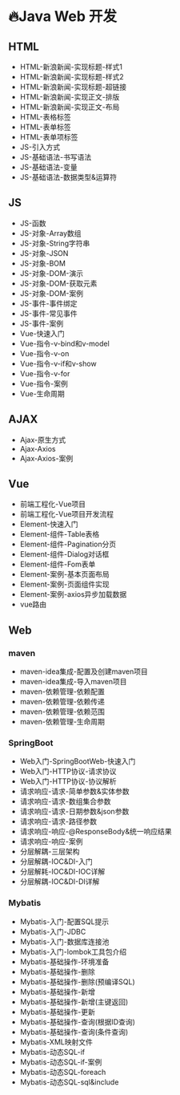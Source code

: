 # 🔥Java Web 开发

## HTML
- HTML-新浪新闻-实现标题-样式1
- HTML-新浪新闻-实现标题-样式2
- HTML-新浪新闻-实现标题-超链接
- HTML-新浪新闻-实现正文-排版
- HTML-新浪新闻-实现正文-布局
- HTML-表格标签
- HTML-表单标签
- HTML-表单项标签
- JS-引入方式
- JS-基础语法-书写语法
- JS-基础语法-变量
- JS-基础语法-数据类型&运算符

## JS
- JS-函数
- JS-对象-Array数组
- JS-对象-String字符串
- JS-对象-JSON
- JS-对象-BOM
- JS-对象-DOM-演示
- JS-对象-DOM-获取元素
- JS-对象-DOM-案例
- JS-事件-事件绑定
- JS-事件-常见事件
- JS-事件-案例
- Vue-快速入门
- Vue-指令-v-bind和v-model
- Vue-指令-v-on
- Vue-指令-v-if和v-show
- Vue-指令-v-for
- Vue-指令-案例
- Vue-生命周期

## AJAX
- Ajax-原生方式
- Ajax-Axios
- Ajax-Axios-案例

## Vue
- 前端工程化-Vue项目
- 前端工程化-Vue项目开发流程
- Element-快速入门
- Element-组件-Table表格
- Element-组件-Pagination分页
- Element-组件-Dialog对话框
- Element-组件-Fom表单
- Element-案例-基本页面布局
- Element-案例-页面组件实现
- Element-案例-axios异步加载数据
- vue路由

## Web
### maven
- maven-idea集成-配置及创建maven项目
- maven-idea集成-导入maven项目
- maven-依赖管理-依赖配置
- maven-依赖管理-依赖传递
- maven-依赖管理-依赖范围
- maven-依赖管理-生命周期

### SpringBoot
- Web入门-SpringBootWeb-快速入门
- Web入门-HTTP协议-请求协议
- Web入门-HTTP协议-协议解析
- 请求响应-请求-简单参数&实体参数
- 请求响应-请求-数组集合参数
- 请求响应-请求-日期参数&json参数
- 请求响应-请求-路径参数
- 请求响应-响应-@ResponseBody&统一响应结果
- 请求响应-响应-案例
- 分层解耦-三层架构
- 分层解耦-IOC&DI-入门
- 分层解耗-IOC&DI-IOC详解
- 分层解耦-IOC&DI-DI详解

### Mybatis
- Mybatis-入门-配置SQL提示
- Mybatis-入门-JDBC
- Mybatis-入门-数据库连接池
- Mybatis-入门-lombok工具包介绍
- Mybatis-基础操作-环境准备
- Mybatis-基础操作-删除
- Mybatis-基础操作-删除(预编译SQL)
- Mybatis-基础操作-新增
- Mybatis-基础操作-新增(主键返回)
- Mybatis-基础操作-更新
- Mybatis-基础操作-查询(根据ID查询)
- Mybatis-基础操作-查询(条件查询)
- Mybatis-XML映射文件
- Mybatis-动态SQL-if
- Mybatis-动态SQL-if-案例
- Mybatis-动态SQL-foreach
- Mybatis-动态SQL-sql&include
